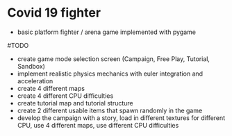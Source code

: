 # Covid 19 fighter
- basic platform fighter / arena game implemented with pygame

#TODO
- create game mode selection screen (Campaign, Free Play, Tutorial, Sandbox)
- implement realistic physics mechanics with euler integration and acceleration
- create 4 different maps
- create 4 different CPU difficulties
- create tutorial map and tutorial structure
- create 2 different usable items that spawn randomly in the game
- develop the campaign with a story, load in different textures for different CPU, use 4 different maps, use different CPU difficulties
